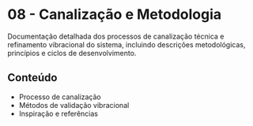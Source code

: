 # 08 - Canalização e Metodologia

Documentação detalhada dos processos de canalização técnica e refinamento vibracional do sistema, incluindo descrições metodológicas, princípios e ciclos de desenvolvimento.

## Conteúdo
- Processo de canalização
- Métodos de validação vibracional
- Inspiração e referências
